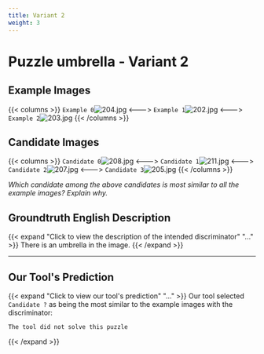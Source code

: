 ```yaml
---
title: Variant 2
weight: 3
---
```


# Puzzle umbrella - Variant 2

## Example Images
{{< columns >}}
`Example 0`![204.jpg](/natscene-data/images/204.jpg)
<--->
`Example 1`![202.jpg](/natscene-data/images/202.jpg)
<--->
`Example 2`![203.jpg](/natscene-data/images/203.jpg)
{{< /columns >}}

## Candidate Images
{{< columns >}}
`Candidate 0`![208.jpg](/natscene-data/images/208.jpg)
<--->
`Candidate 1`![211.jpg](/natscene-data/images/211.jpg)
<--->
`Candidate 2`![207.jpg](/natscene-data/images/207.jpg)
<--->
`Candidate 3`![205.jpg](/natscene-data/images/205.jpg)
{{< /columns >}}

*Which candidate among the above candidates is most similar to all the example images? Explain why.*

## Groundtruth English Description

{{< expand "Click to view the description of the intended discriminator" "..." >}}
There is an umbrella in the image.
{{< /expand >}}

---



## Our Tool's Prediction

{{< expand "Click to view our tool's prediction" "..." >}}
Our tool selected `Candidate ?` as being the most similar to the example images with the discriminator:
```plaintext
The tool did not solve this puzzle
```
{{< /expand >}}
